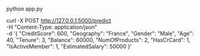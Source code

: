 python app.py 

curl -X POST http://127.0.0.1:5000/predict \
    -H "Content-Type: application/json" \
    -d '{
        "CreditScore": 600,
        "Geography": "France",
        "Gender": "Male",
        "Age": 40,
        "Tenure": 3,
        "Balance": 60000,
        "NumOfProducts": 2,
        "HasCrCard": 1,
        "IsActiveMember": 1,
        "EstimatedSalary": 50000
    }'